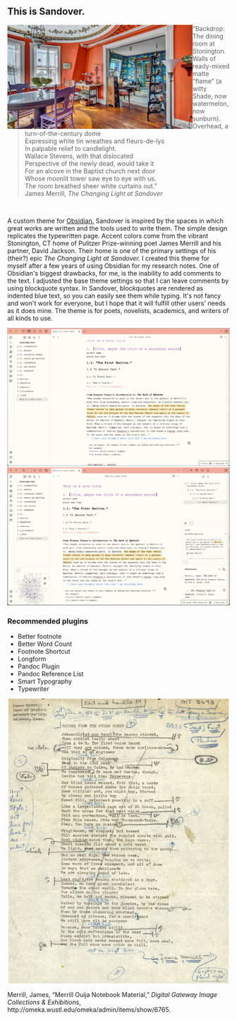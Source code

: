 ## This is Sandover.
<img align="left" width="420" src="images/merrill-jackson-apartment.jpeg">  
<blockquote>“Backdrop: The dining room at Stonington.  <br>
Walls of ready-mixed matte “flame” (a witty  <br>
Shade, now watermelon, now sunburn).  <br>
Overhead, a turn-of-the-century dome  <br>
Expressing white tin wreathes and fleurs-de-lys <br>  
In palpable relief to candlelight.  <br>
Wallace Stevens, with that dislocated  <br>
Perspective of the newly dead, would take it <br> 
For an alcove in the Baptist church next door  <br>
Whose moonlit tower saw eye to eye with us.  <br>
The room breathed sheer white curtains out.”  <br>
<footer>James Merrill, <cite><i>The Changing Light at Sandover</i></cite></footer></blockquote>

<br>

A custom theme for <a href="https://www.obsidian.md">Obsidian.</a> Sandover is inspired by the spaces in which great works are written and the tools used to write them. The simple design replicates the typewritten page. Accent colors come from the vibrant Stonington, CT home of Pulitzer Prize-winning poet James Merrill and his partner, David Jackson. Their home is one of the primary settings of his (their?) epic *The Changing Light at Sandover.* I created this theme for myself after a few years of using Obsidian for my research notes. One of Obsidian's biggest drawbacks, for me, is the inability to add comments to the text. I adjusted the base theme settings so that I can leave comments by using blockquote syntax. In Sandover, blockquotes are rendered as indented blue text, so you can easily see them while typing. It's not fancy and won't work for everyone, but I hope that it will fulfill other users' needs as it does mine. The theme is for poets, novelists, academics, and writers of all kinds to use.

<img width="700" src="images/Sandover_plain.png">
<img width="700" src="images/Sandover_with_plugins.png">

### Recommended plugins
* Better footnote
* Better Word Count
* Footnote Shortcut
* Longform
* Pandoc Plugin
* Pandoc Reference List
* Smart Typography
* Typewriter

<p align="center">
  <img width="500" src="images/WUSTL-Merrill-MS.jpg">
</p> 
<p>Merrill, James, “Merrill Ouija Notebook Material,” <i>Digital Gateway Image Collections & Exhibitions</i>, http://omeka.wustl.edu/omeka/admin/items/show/6765.</p>
